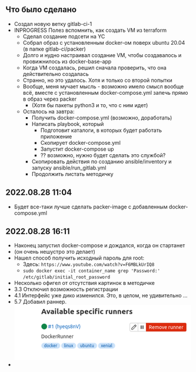 ## Что было сделано

 * Создал новую ветку gitlab-ci-1
 * INPROGRESS Полез вспомнить, как создать VM из terraform
   * Сделал создание подсети на YC
   * Собрал образ с установленным docker-ом поверх ubuntu 20.04 (в папке gitlab-ci/packer)
   * Долго и нудно настраивал создание VM, чтобы создавалось и провижнилось из docker-base-app
   * Когда VM создалась, решил сначала проверить, что она действительно создалась
   * Странно, но это удалось. Хотя и только со второй попытки
   * Вообще, меня мучает мысль - возможно имело смысл вообще всё, вместе с установленным docker-compose.yml запечь прямо в образ через packer
     * (Хотя бы пакеты python3 и то, что с ним идет)
   * Осталось на завтра:
     * Получить docker-compose.yml (возможно, доработать)
     * Написать playbook, который
       * Подготовит каталоги, в которых будет работать приложение
       * Скопирует docker-compose.yml
       * Запустит docker-compose up
       * ?? возможно, нужно будет сделать это службой?
     * Скопировать действия по созданию ansible/inventory и запуску ansible/run_gitlab.yml
     * Продолжить листать методичку

## 2022.08.28 11:04
 * Будет все-таки лучше сделать packer-image с добавленным docker-compose.yml

## 2022.08.28 16:11
 * Наконец запустил docker-compose и дождался, когда он стартанет
 * (он очень нешустро это делает)
 * Нашел способ получить исходный пароль для root:
   * Здесь: `https://www.youtube.com/watch?v=F6MBLkUrIQ8`
   * `sudo docker exec -it container_name grep 'Password:' /etc/gitlab/initial_root_password`
 * Несколько офигел от отсутствия картинок в методичке
 * 3.3 Отключил возможность регистрации
 * 4.1 Интерфейс уже дико изменился. Это, в целом, не удивительно
 ...
 * 5.7 Добавил раннер. ![Картинка](../gitlab-ci/assets/registered-runners.png)
 *
